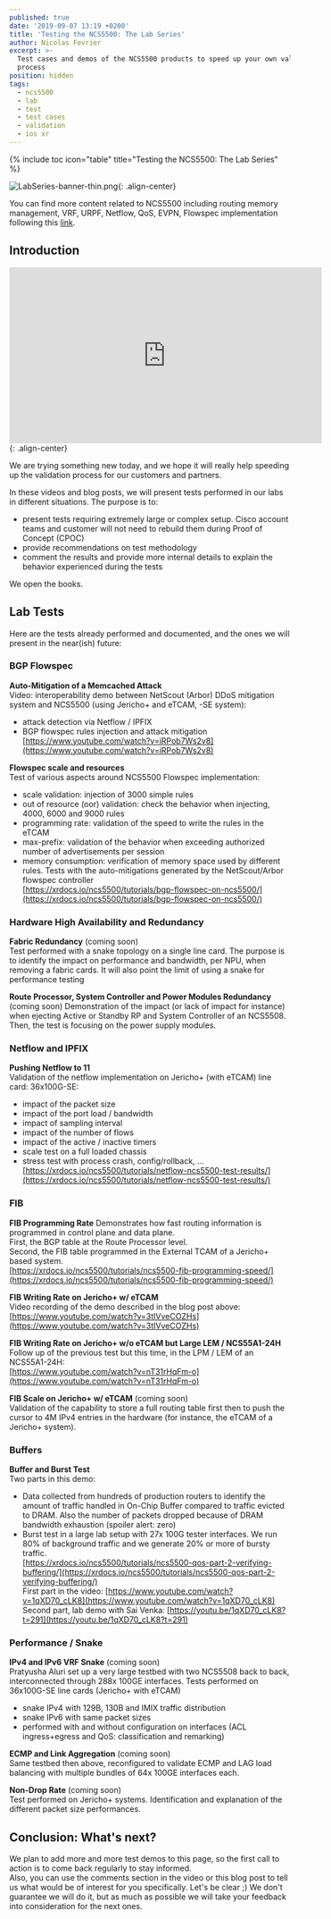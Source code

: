 ```yaml
---
published: true
date: '2019-09-07 13:19 +0200'
title: 'Testing the NCS5500: The Lab Series'
author: Nicolas Fevrier
excerpt: >-
  Test cases and demos of the NCS5500 products to speed up your own validation
  process
position: hidden
tags:
  - ncs5500
  - lab
  - test
  - test cases
  - validation
  - ios xr
---
```

{% include toc icon="table" title="Testing the NCS5500: The Lab Series" %}

![LabSeries-banner-thin.png]({{site.baseurl}}/images/LabSeries-banner-thin.png){: .align-center}

You can find more content related to NCS5500 including routing memory management, VRF, URPF, Netflow, QoS, EVPN, Flowspec implementation following this [link](https://xrdocs.io/ncs5500/tutorials/).

## Introduction

<iframe type="text/html" width="560" height="315" src="https://www.youtube.com/embed/rWmXXsQeV38?autoplay=1" frameborder="0" allow="autoplay" ></iframe>{: .align-center}  

We are trying something new today, and we hope it will really help speeding up the validation process for our customers and partners.

In these videos and blog posts, we will present tests performed in our labs in different situations. The purpose is to:
- present tests requiring extremely large or complex setup. Cisco account teams and customer will not need to rebuild them during Proof of Concept (CPOC)
- provide recommendations on test methodology
- comment the results and provide more internal details to explain the behavior experienced during the tests

We open the books.

## Lab Tests

Here are the tests already performed and documented, and the ones we will present in the near(ish) future:

### BGP Flowspec

**Auto-Mitigation of a Memcached Attack**  
Video: interoperability demo between NetScout (Arbor) DDoS mitigation system and NCS5500 (using Jericho+ and eTCAM, -SE system):
- attack detection via Netflow / IPFIX
- BGP flowspec rules injection and attack mitigation  
[https://www.youtube.com/watch?v=iRPob7Ws2v8](https://www.youtube.com/watch?v=iRPob7Ws2v8)

**Flowspec scale and resources**  
Test of various aspects around NCS5500 Flowspec implementation:  
- scale validation: injection of 3000 simple rules
- out of resource (oor) validation: check the behavior when injecting, 4000, 6000 and 9000 rules
- programming rate: validation of the speed to write the rules in the eTCAM
- max-prefix: validation of the behavior when exceeding authorized number of advertisements per session
- memory consumption: verification of memory space used by different rules. Tests with the auto-mitigations generated by the NetScout/Arbor flowspec controller  
[https://xrdocs.io/ncs5500/tutorials/bgp-flowspec-on-ncs5500/](https://xrdocs.io/ncs5500/tutorials/bgp-flowspec-on-ncs5500/)

### Hardware High Availability and Redundancy

**Fabric Redundancy** (coming soon)  
Test performed with a snake topology on a single line card. The purpose is to identify the impact on performance and bandwidth, per NPU, when removing a fabric cards. It will also point the limit of using a snake for performance testing

**Route Processor, System Controller and Power Modules Redundancy** (coming soon)
Demonstration of the impact (or lack of impact for instance) when ejecting Active or Standby RP and System Controller of an NCS5508. Then, the test is focusing on the power supply modules.

### Netflow and IPFIX

**Pushing Netflow to 11**  
Validation of the netflow implementation on Jericho+ (with eTCAM) line card: 36x100G-SE:  
- impact of the packet size
- impact of the port load / bandwidth
- impact of sampling interval
- impact of the number of flows
- impact of the active / inactive timers
- scale test on a full loaded chassis
- stress test with process crash, config/rollback, ...  
[https://xrdocs.io/ncs5500/tutorials/netflow-ncs5500-test-results/](https://xrdocs.io/ncs5500/tutorials/netflow-ncs5500-test-results/)

### FIB

**FIB Programming Rate**
Demonstrates how fast routing information is programmed in control plane and data plane.  
First, the BGP table at the Route Processor level.  
Second, the FIB table programmed in the External TCAM of a Jericho+ based system.  
[https://xrdocs.io/ncs5500/tutorials/ncs5500-fib-programming-speed/](https://xrdocs.io/ncs5500/tutorials/ncs5500-fib-programming-speed/)

**FIB Writing Rate on Jericho+ w/ eTCAM**  
Video recording of the demo described in the blog post above:  
[https://www.youtube.com/watch?v=3tIVveCOZHs](https://www.youtube.com/watch?v=3tIVveCOZHs)

**FIB Writing Rate on Jericho+ w/o eTCAM but Large LEM / NCS55A1-24H**  
Follow up of the previous test but this time, in the LPM / LEM of an NCS55A1-24H:  
[https://www.youtube.com/watch?v=nT31rHqFm-o](https://www.youtube.com/watch?v=nT31rHqFm-o)

**FIB Scale on Jericho+ w/ eTCAM** (coming soon)  
Validation of the capability to store a full routing table first then to push the cursor to 4M IPv4 entries in the hardware (for instance, the eTCAM of a Jericho+ system).

### Buffers

**Buffer and Burst Test**  
Two parts in this demo:
- Data collected from hundreds of production routers to identify the amount of traffic handled in On-Chip Buffer compared to traffic evicted to DRAM. Also the number of packets dropped because of DRAM bandwidth exhaustion (spoiler alert: zero)
- Burst test in a large lab setup with 27x 100G tester interfaces. We run 80% of background traffic and we generate 20% or more of bursty traffic.  
[https://xrdocs.io/ncs5500/tutorials/ncs5500-qos-part-2-verifying-buffering/](https://xrdocs.io/ncs5500/tutorials/ncs5500-qos-part-2-verifying-buffering/)  
First part in the video: [https://www.youtube.com/watch?v=1qXD70_cLK8](https://www.youtube.com/watch?v=1qXD70_cLK8)  
Second part, lab demo with Sai Venka: [https://youtu.be/1qXD70_cLK8?t=291](https://youtu.be/1qXD70_cLK8?t=291)

### Performance / Snake

**IPv4 and IPv6 VRF Snake** (coming soon)  
Pratyusha Aluri set up a very large testbed with two NCS5508 back to back, interconnected through 288x 100GE interfaces. Tests performed on 36x100G-SE line cards (Jericho+ with eTCAM)  
- snake IPv4 with 129B, 130B and IMIX traffic distribution
- snake IPv6 with same packet sizes
- performed with and without configuration on interfaces (ACL ingress+egress and QoS: classification and remarking)

**ECMP and Link Aggregation** (coming soon)  
Same testbed then above, reconfigured to validate ECMP and LAG load balancing with multiple bundles of 64x 100GE interfaces each.

**Non-Drop Rate** (coming soon)  
Test performed on Jericho+ systems. Identification and explanation of the different packet size performances.

## Conclusion: What's next?

We plan to add more and more test demos to this page, so the first call to action is to come back regularly to stay informed.  
Also, you can use the comments section in the video or this blog post to tell us what would be of interest for you specifically.
Let's be clear ;)  We don't guarantee we will do it, but as much as possible we will take your feedback into consideration for the next ones.
